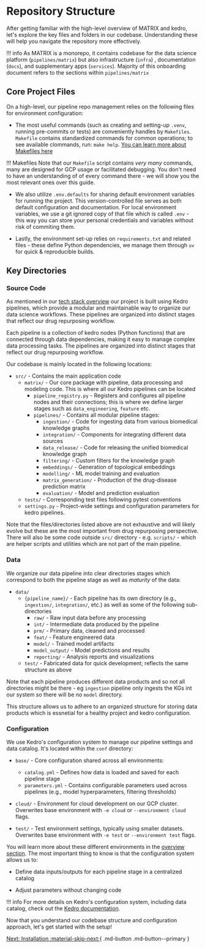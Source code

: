 # Repository Structure

After getting familiar with the high-level overview of MATRIX and kedro, let's explore the key files and folders in our codebase. Understanding these will help you navigate the repository more effectively.

!!! info
    As MATRIX is a monorepo, it contains codebase for the data science platform (`pipelines/matrix`) but also infrastructure (`infra`) , documentation (`docs`), and supplementary apps (`services`). Majority of this onboarding document refers to the sections within `pipelines/matrix`

## Core Project Files
On a high-level, our pipeline repo management relies on the following files for environment configuration:

- The most useful commands (such as creating and setting-up `.venv`, running pre-commits or tests) are conveniently handles by `Makefiles`. `Makefile` contains standardized commands for common operations; to see available clommands, run: `make help`. [You can learn more about Makefiles here](https://makefiletutorial.com/)

!!! Makefiles
    Note that our `Makefile` script contains _very many_ commands, many are designed for GCP usage or facilitated debugging. You don't need to have an understanding of of every command there - we will show you the most relevant ones over this guide.

- We also utilize `.env.defaults` for sharing default environment variables for running the project. This version-controlled file serves as both default configuration and documentation. For local environment variables, we use a git ignored copy of that file which is called `.env` - this way you can store your personal credentials and variables without risk of commiting them.

- Lastly, the environment set-up relies on `requirements.txt` and related files - these define Python dependencies, we manage them through `uv` for quick & reproducible builds.

## Key Directories
### Source Code

As mentioned in our [tech stack overview](./tech_stack.md) our project is built using Kedro pipelines, which provide a modular and maintainable way to organize our data science workflows. These pipelines are organized into distinct stages that reflect our drug repurposing workflow.

Each pipeline is a collection of kedro nodes (Python functions) that are connected through data dependencies, making it easy to manage complex data processing tasks. The pipelines are organized into distinct stages that reflect our drug repurposing workflow.

Our codebase is mainly located in the following locations:

- `src/` - Contains the main application code
  - `matrix/` - Our core package with pipeline, data processing and modeling code. This is where all our Kedro pipelines can be located
    - `pipeline_registry.py` - Registers and configures all pipeline nodes and their connections; this is where we define larger stages such as `data_engineering`, `feature` etc.
    - `pipelines/` - Contains all modular pipeline stages:
        - `ingestion/` - Code for ingesting data from various biomedical knowledge graphs
        - `integration/` - Components for integrating different data sources
        - `data_release/` - Code for releasing the unified biomedical knowledge graph
        - `filtering/` - Custom filters for the knowledge graph
        - `embeddings/` - Generation of topological embeddings
        - `modelling/` - ML model training and evaluation
        - `matrix_generation/` - Production of the drug-disease prediction matrix
        - `evaluation/` - Model and prediction evaluation
  - `tests/` - Corresponding test files following pytest conventions
  - `settings.py` - Project-wide settings and configuration parameters for kedro pipelines.

Note that the files/directories listed above are not exhaustive and will likely evolve but these are the most important from drug repurposing perspective. There will also be some code outside `src/` directory - e.g. `scripts/` - which are helper scripts and utilities which are not part of the main pipeline.

### Data
We organize our data pipeline into clear directories stages which correspond to both the pipeline stage as well as *maturity* of the data:

- `data/`
  - `{pipeline_name}/` - Each pipeline has its own directory (e.g., `ingestion/`, `integration/`, etc.) as well as some of the following sub-directories
    - `raw/` - Raw input data before any processing
    - `int/` - Intermediate data produced by the pipeline
    - `prm/` - Primary data, cleaned and processed
    - `feat/` - Feature engineered data
    - `model/` - Trained model artifacts
    - `model_output/` - Model predictions and results
    - `reporting/` - Analysis reports and visualizations
  - `test/` - Fabricated data for quick development; reflects the same structure as above

Note that each pipeline produces different data products and so not all directories might be there - eg `ingestion` pipeline only ingests the KGs int our system so there will be no `model` directory.

This structure allows us to adhere to an organized structure for storing data products which is essnetial for a healthy project and kedro configuration.

### Configuration
We use Kedro's configuration system to manage our pipeline settings and data catalog. It's located within the `conf` directory: 

  - `base/` - Core configuration shared across all environments:
    - `catalog.yml` - Defines how data is loaded and saved for each pipeline stage
    - `parameters.yml` - Contains configurable parameters used across pipelines (e.g., model hyperparameters, filtering thresholds)

  - `cloud/` - Environment for cloud development on our GCP cluster. Overwrites base environment with `-e cloud` or `--environment cloud` flags.

  - `test/` - Test environment settings, typically using smaller datasets. Overwrites base environment with `-e test` or `--environment test` flags.
  
You will learn more about these different environments in the [overview section](./environments_overview.md). The most important thing to know is that the configuration system allows us to:

- Define data inputs/outputs for each pipeline stage in a centralized catalog

- Adjust parameters without changing code

!!! info
    For more details on Kedro's configuration system, including data catalog, check out the [Kedro documentation](https://docs.kedro.org/en/stable/configuration/configuration_basics.html#configuration-environments).

Now that you understand our codebase structure and configuration approach, let's get started with the setup!

[Next: Installation  :material-skip-next:](./installation.md){ .md-button .md-button--primary }